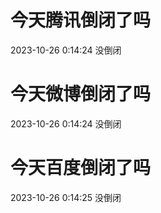 # 今天腾讯倒闭了吗

2023-10-26 0:14:24 没倒闭

# 今天微博倒闭了吗

2023-10-26 0:14:24 没倒闭

# 今天百度倒闭了吗

2023-10-26 0:14:25 没倒闭


